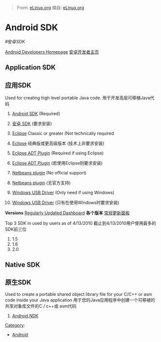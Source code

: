> From: [eLinux.org](http://eLinux.org/Android_SDK "http://eLinux.org/Android_SDK")
> 摘自: [eLinux.org](http://eLinux.org/Android_SDK "http://eLinux.org/Android_SDK")

# Android SDK
#安卓SDK


[Android Developers Homepage](http://developer.android.com/index.html)
[安卓开发者主页](http://developer.android.com/index.html)

## Application SDK
## 应用SDK

Used for creating high level portable Java code.
用于开发高层可移植Java代码

1.  [Android SDK](http://developer.android.com/sdk/index.html)
    (Required)
1.  [安卓 SDK](http://developer.android.com/sdk/index.html)
    (要求安装)

2.  [Eclipse](http://www.eclipse.org/downloads/) Classic or greater (Not
    technically required
2.  [Eclipse](http://www.eclipse.org/downloads/) 经典版或更高级版本 (技术上非要求安装)

3.  [Eclipse ADT
    Plugin](http://developer.android.com/sdk/eclipse-adt.html) (Required
    if using Eclipse)
3.  [Eclipse ADT
    Plugin](http://developer.android.com/sdk/eclipse-adt.html) (若使用Eclipse则要求安装)

4.  [Netbeans plugin](http://kenai.com/projects/nbandroid/) (No official
    support)
4.  [Netbeans plugin](http://kenai.com/projects/nbandroid/) (无官方支持)

5.  [Windows USB Driver](http://developer.android.com/sdk/win-usb.html)
    (Only need if using Windows)
5.  [Windows USB Driver](http://developer.android.com/sdk/win-usb.html)
    (只有在使用Windows时要求安装)

**Versions** [Regularly Updated
Dashboard](http://developer.android.com/resources/dashboard/platform-versions.html)
**各个版本** [常规更新面板](http://developer.android.com/resources/dashboard/platform-versions.html)

Top 3 SDK in used by users as of 4/13/2010
截止到4/13/2010用户使用最多的SDK前三位

1.  1.5
2.  1.6
3.  2.0

## Native SDK
## 原生SDK

Used to create a portable shared object library file for your C/C++ or
asm code inside your Java application
用于您的Java应用程序中创建一个可移植的共享对象库文件的C / c++或
asm代码

1.  [Android NDK](http://developer.android.com/sdk/ndk/index.html)


[Category](http://eLinux.org/Special:Categories "Special:Categories"):

-   [Android](http://eLinux.org/Category:Android "Category:Android")

